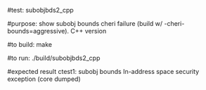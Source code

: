 #test:  subobjbds2_cpp  

#purpose:  show subobj bounds cheri failure (build w/ -cheri-bounds=aggressive).  C++ version


#to build:
make 

#to run:
./build/subobjbds2_cpp

#expected result
ctest1:  subobj bounds
In-address space security exception (core dumped)



